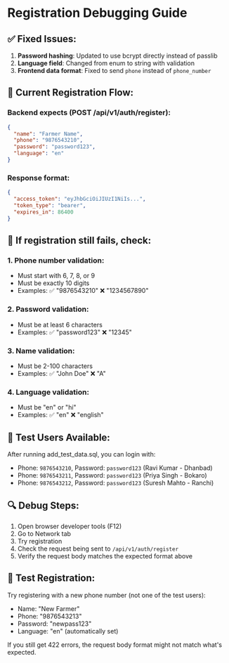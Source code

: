 # Registration Debugging Guide

## ✅ Fixed Issues:
1. **Password hashing**: Updated to use bcrypt directly instead of passlib
2. **Language field**: Changed from enum to string with validation
3. **Frontend data format**: Fixed to send `phone` instead of `phone_number`

## 🔧 Current Registration Flow:

### Backend expects (POST /api/v1/auth/register):
```json
{
  "name": "Farmer Name",
  "phone": "9876543210", 
  "password": "password123",
  "language": "en"
}
```

### Response format:
```json
{
  "access_token": "eyJhbGciOiJIUzI1NiIs...",
  "token_type": "bearer", 
  "expires_in": 86400
}
```

## 🐛 If registration still fails, check:

### 1. **Phone number validation**:
   - Must start with 6, 7, 8, or 9
   - Must be exactly 10 digits
   - Examples: ✅ "9876543210" ❌ "1234567890"

### 2. **Password validation**:
   - Must be at least 6 characters
   - Examples: ✅ "password123" ❌ "12345"

### 3. **Name validation**:
   - Must be 2-100 characters
   - Examples: ✅ "John Doe" ❌ "A"

### 4. **Language validation**:
   - Must be "en" or "hi"
   - Examples: ✅ "en" ❌ "english"

## 🧪 Test Users Available:
After running add_test_data.sql, you can login with:
- Phone: `9876543210`, Password: `password123` (Ravi Kumar - Dhanbad)
- Phone: `9876543211`, Password: `password123` (Priya Singh - Bokaro) 
- Phone: `9876543212`, Password: `password123` (Suresh Mahto - Ranchi)

## 🔍 Debug Steps:
1. Open browser developer tools (F12)
2. Go to Network tab
3. Try registration
4. Check the request being sent to `/api/v1/auth/register`
5. Verify the request body matches the expected format above

## 🚀 Test Registration:
Try registering with a new phone number (not one of the test users):
- Name: "New Farmer"
- Phone: "9876543213" 
- Password: "newpass123"
- Language: "en" (automatically set)

If you still get 422 errors, the request body format might not match what's expected.